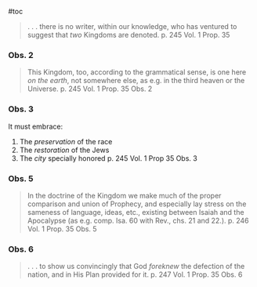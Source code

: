 #toc

> . . . there is no writer, within our knowledge, who has ventured to suggest that *two* Kingdoms are denoted.
> p. 245 Vol. 1 Prop. 35

### Obs. 2
>This Kingdom, too, according to the grammatical sense, is one here *on the earth*, not somewhere else, as e.g. in the third heaven or the Universe.
>p. 245 Vol. 1 Prop. 35 Obs. 2

### Obs. 3
It must embrace:
1. The *preservation* of the race
2. The *restoration* of the Jews
3. The *city* specially honored
p. 245 Vol. 1 Prop 35 Obs. 3

### Obs. 5
>In the doctrine of the Kingdom we make much of the proper comparison and union of Prophecy, and especially lay stress on the sameness of language, ideas, etc., existing between Isaiah and the Apocalypse (as e.g. comp. Isa. 60 with Rev., chs. 21 and 22.).
>p. 246 Vol. 1 Prop. 35 Obs. 5

### Obs. 6
>. . . to show us convincingly that God *foreknew* the defection of the nation, and in His Plan provided for it.
>p. 247 Vol. 1 Prop. 35 Obs. 6

